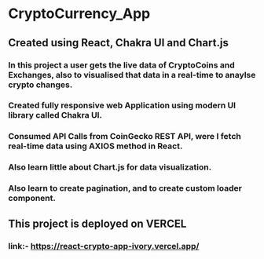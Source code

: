 # CryptoCurrency_App
## Created using React, Chakra UI and Chart.js
### In this project a user gets the live data of CryptoCoins and Exchanges, also to visualised that data in a real-time to anaylse crypto changes.
### Created fully responsive web Application using modern UI library called Chakra UI.
### Consumed API Calls from CoinGecko REST API, were I fetch real-time data using AXIOS method in React.
### Also learn little about Chart.js for data visualization.
### Also learn to create pagination, and to create custom loader component.

## This project is deployed on VERCEL 
### link:- https://react-crypto-app-ivory.vercel.app/
